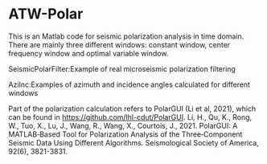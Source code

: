 # ATW-Polar
This is an Matlab code for seismic polarization analysis in time domain. There are mainly three different windows: constant window, center frequency window and optimal variable window.

SeismicPolarFilter:Example of real microseismic polarization filtering

AziInc:Examples of azimuth and incidence angles calculated for different windows

Part of the polarization calculation refers to PolarGUI (Li et al, 2021), which can be found in https://github.com/lhl-cdut/PolarGUI.
Li, H., Qu, K., Rong, W., Tuo, X., Lu, J., Wang, R., Wang, X., Courtois, J., 2021. PolarGUI: A MATLAB‐Based Tool for Polarization Analysis of the Three‐Component Seismic Data Using Different Algorithms. Seismological Society of America, 92(6), 3821-3831.
